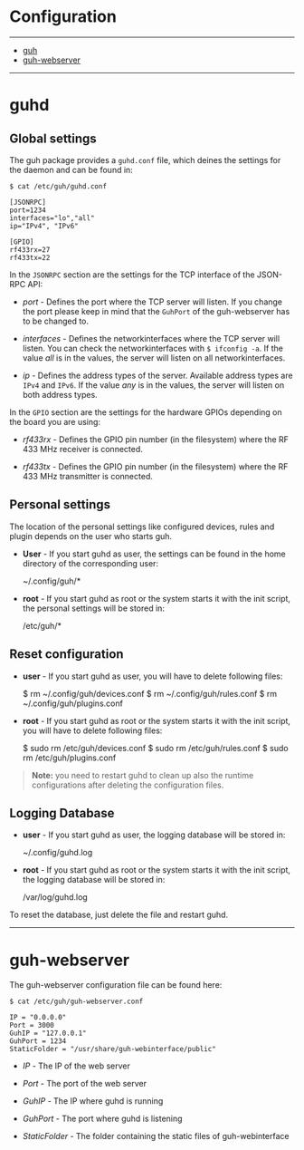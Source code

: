 # Configuration
--------------------------------------------
* [guh](https://github.com/guh/guh/wiki/Configuration#guh)
* [guh-webserver](https://github.com/guh/guh/wiki/Configuration#guh-webserver) 

--------------------------------------------
# guhd

## Global settings
The guh package provides a `guhd.conf` file, which deines the settings for the daemon and can be found in:

    $ cat /etc/guh/guhd.conf

    [JSONRPC]
    port=1234
    interfaces="lo","all"
    ip="IPv4", "IPv6"

    [GPIO]
    rf433rx=27
    rf433tx=22

In the `JSONRPC` section are the settings for the TCP interface of the JSON-RPC API: 

* *port* - Defines the port where the TCP server will listen. If you change the port please keep in mind that the `GuhPort` of the guh-webserver has to be changed to.

* *interfaces* - Defines the networkinterfaces where the TCP server will listen. You can check the networkinterfaces with `$ ifconfig -a`. If the value *all* is in the values, the server will listen on all networkinterfaces. 

* *ip* - Defines the address types of the server. Available address types are `IPv4` and `IPv6`. If the value *any* is in the values, the server will listen on both address types. 

In the `GPIO` section are the settings for the hardware GPIOs depending on the board you are using:

* *rf433rx* - Defines the GPIO pin number (in the filesystem) where the RF 433 MHz receiver is connected. 

* *rf433tx* - Defines the GPIO pin number (in the filesystem) where the RF 433 MHz transmitter is connected.

## Personal settings

The location of the personal settings like configured devices, rules and plugin depends on the user who starts guh.

* **User** - If you start guhd as user, the settings can be found in the home directory of the corresponding user: 

    ~/.config/guh/*

* **root** -  If you start guhd as root or the system starts it with the init script, the personal settings will be stored in:

    /etc/guh/*


## Reset configuration
 
* **user** - If you start guhd as user, you will have to delete following files: 

    $ rm ~/.config/guh/devices.conf
    $ rm ~/.config/guh/rules.conf
    $ rm ~/.config/guh/plugins.conf

* **root** -  If you start guhd as root or the system starts it with the init script, you will have to delete following files:

    $ sudo rm /etc/guh/devices.conf
    $ sudo rm /etc/guh/rules.conf
    $ sudo rm /etc/guh/plugins.conf 

> **Note:** you need to restart guhd to clean up also the runtime configurations after deleting the configuration files.

## Logging Database

* **user** - If you start guhd as user, the logging database will be stored in: 

    ~/.config/guhd.log

* **root** -  If you start guhd as root or the system starts it with the init script, the logging database will be stored in: 

    /var/log/guhd.log


To reset the database, just delete the file and restart guhd.

--------------------------------------------
# guh-webserver
The guh-webserver configuration file can be found here:


    $ cat /etc/guh/guh-webserver.conf

    IP = "0.0.0.0"
    Port = 3000
    GuhIP = "127.0.0.1"
    GuhPort = 1234
    StaticFolder = "/usr/share/guh-webinterface/public"


* *IP* - The IP of the web server

* *Port* - The port of the web server

* *GuhIP* - The IP where guhd is running

* *GuhPort* - The port where guhd is listening 

* *StaticFolder* - The folder containing the static files of guh-webinterface











